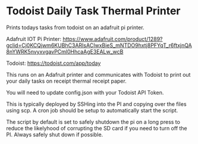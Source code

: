 # Todoist Daily Task Thermal Printer 

Prints todays tasks from todoist on an adafruit pi printer.

Adafruit IOT Pi Printer: https://www.adafruit.com/product/1289?gclid=Cj0KCQjwm6KUBhC3ARIsACIwxBieS_mNTDO9hxtj8PFYqT_r6ftxjnQA8nYWRK5nvyxvgavPCml0HhcaAgE3EALw_wcB

Todoist: https://todoist.com/app/today

This runs on an Adafruit printer and communicates with Todoist to print out your daily tasks on receipt thermal receipt paper. 

You will need to update config.json with your Todoist API Token.

This is typically deployed by SSHing into the PI and copying over the files using scp. A cron job should be setup to automatically start the script. 

The script by default is set to safely shutdown the pi on a long press to reduce the likelyhood of corrupting the SD card if you need to turn off the PI. Always safely shut down if possible.
